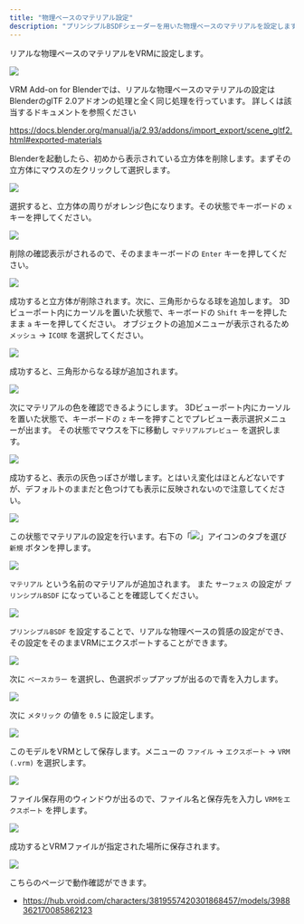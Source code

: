 ```yaml
---
title: "物理ベースのマテリアル設定"
description: "プリンシプルBSDFシェーダーを用いた物理ベースのマテリアルを設定します。"
---
```


リアルな物理ベースのマテリアルをVRMに設定します。

![](/assets/images/material_pbr.gif)

VRM Add-on for Blenderでは、リアルな物理ベースのマテリアルの設定はBlenderのglTF
2.0アドオンの処理と全く同じ処理を行っています。
詳しくは該当するドキュメントを参照ください

https://docs.blender.org/manual/ja/2.93/addons/import_export/scene_gltf2.html#exported-materials

Blenderを起動したら、初めから表示されている立方体を削除します。まずその立方体にマウスの左クリックして選択します。

![](1.png)

選択すると、立方体の周りがオレンジ色になります。その状態でキーボードの `x`
キーを押してください。

![](2.png)

削除の確認表示がされるので、そのままキーボードの `Enter` キーを押してください。

![](3.png)

成功すると立方体が削除されます。次に、三角形からなる球を追加します。
3Dビューポート内にカーソルを置いた状態で、キーボードの `Shift` キーを押したまま
`a` キーを押してください。 オブジェクトの追加メニューが表示されるため `メッシュ`
→ `ICO球` を選択してください。

![](4.png)

成功すると、三角形からなる球が追加されます。

![](5.png)

次にマテリアルの色を確認できるようにします。
3Dビューポート内にカーソルを置いた状態で、キーボードの `z`
キーを押すことでプレビュー表示選択メニューが出ます。
その状態でマウスを下に移動し `マテリアルプレビュー` を選択します。

![](6.png)

成功すると、表示の灰色っぽさが増します。とはいえ変化はほとんどないですが、デフォルトのままだと色つけても表示に反映されないので注意してください。

![](7.png)

この状態でマテリアルの設定を行います。右下の「![](/assets/images/material_property_tab_icon.png)」アイコンのタブを選び
`新規` ボタンを押します。

![](8.png)

`マテリアル` という名前のマテリアルが追加されます。 また `サーフェス` の設定が
`プリンシプルBSDF` になっていることを確認してください。

![](9.png)

`プリンシプルBSDF`
を設定することで、リアルな物理ベースの質感の設定ができ、その設定をそのままVRMにエクスポートすることができます。

![](10.png)

次に `ベースカラー` を選択し、色選択ポップアップが出るので青を入力します。

![](11.png)

次に `メタリック` の値を `0.5` に設定します。

![](12.png)

このモデルをVRMとして保存します。メニューの `ファイル` → `エクスポート` →
`VRM (.vrm)` を選択します。

![](13.png)

ファイル保存用のウィンドウが出るので、ファイル名と保存先を入力し
`VRMをエクスポート` を押します。

![](14.png)

成功するとVRMファイルが指定された場所に保存されます。

![](/assets/images/material_pbr.gif)

こちらのページで動作確認ができます。

- https://hub.vroid.com/characters/3819557420301868457/models/3988362170085862123
